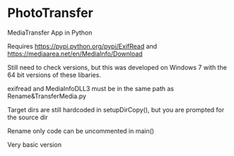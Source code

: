 # PhotoTransfer
MediaTransfer App in Python

Requires 
  https://pypi.python.org/pypi/ExifRead 
and 
  https://mediaarea.net/en/MediaInfo/Download
  
Still need to check versions, but this was developed on Windows 7 with the 64 bit versions of these libaries.

exifread and MediaInfoDLL3 must be in the same path as Rename&TransferMedia.py

Target dirs are still hardcoded in setupDirCopy(), but you are prompted for the source dir

Rename only code can be uncommented in main()

Very basic version
